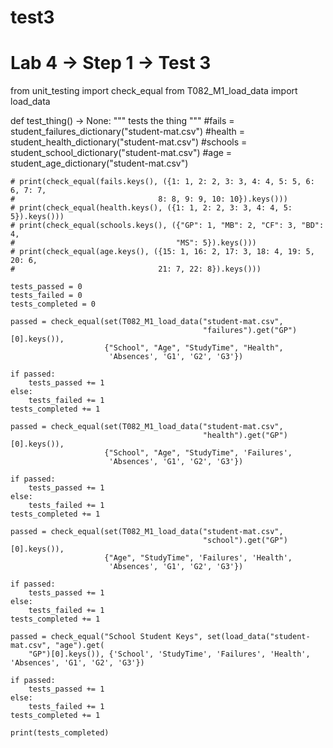 # test3
# Lab 4 -> Step 1 -> Test 3
from unit_testing import check_equal
from T082_M1_load_data import load_data


def test_thing() -> None:
    """
    tests the thing
    """
    #fails = student_failures_dictionary("student-mat.csv")
    #health = student_health_dictionary("student-mat.csv")
    #schools = student_school_dictionary("student-mat.csv")
    #age = student_age_dictionary("student-mat.csv")

    # print(check_equal(fails.keys(), ({1: 1, 2: 2, 3: 3, 4: 4, 5: 5, 6: 6, 7: 7,
    #                                8: 8, 9: 9, 10: 10}).keys()))
    # print(check_equal(health.keys(), ({1: 1, 2: 2, 3: 3, 4: 4, 5: 5}).keys()))
    # print(check_equal(schools.keys(), ({"GP": 1, "MB": 2, "CF": 3, "BD": 4,
    #                                    "MS": 5}).keys()))
    # print(check_equal(age.keys(), ({15: 1, 16: 2, 17: 3, 18: 4, 19: 5, 20: 6,
    #                                21: 7, 22: 8}).keys()))

    tests_passed = 0
    tests_failed = 0
    tests_completed = 0

    passed = check_equal(set(T082_M1_load_data("student-mat.csv",
                                               "failures").get("GP")[0].keys()),
                         {"School", "Age", "StudyTime", "Health",
                          'Absences', 'G1', 'G2', 'G3'})

    if passed:
        tests_passed += 1
    else:
        tests_failed += 1
    tests_completed += 1

    passed = check_equal(set(T082_M1_load_data("student-mat.csv",
                                               "health").get("GP")[0].keys()),
                         {"School", "Age", "StudyTime", 'Failures',
                          'Absences', 'G1', 'G2', 'G3'})

    if passed:
        tests_passed += 1
    else:
        tests_failed += 1
    tests_completed += 1

    passed = check_equal(set(T082_M1_load_data("student-mat.csv",
                                               "school").get("GP")[0].keys()),
                         {"Age", "StudyTime", 'Failures', 'Health',
                          'Absences', 'G1', 'G2', 'G3'})

    if passed:
        tests_passed += 1
    else:
        tests_failed += 1
    tests_completed += 1

    passed = check_equal("School Student Keys", set(load_data("student-mat.csv", "age").get(
        "GP")[0].keys()), {'School', 'StudyTime', 'Failures', 'Health', 'Absences', 'G1', 'G2', 'G3'})

    if passed:
        tests_passed += 1
    else:
        tests_failed += 1
    tests_completed += 1

    print(tests_completed)
    

